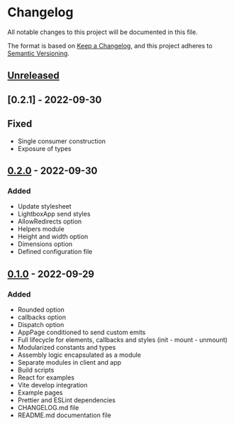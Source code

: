 # Changelog
All notable changes to this project will be documented in this file.

The format is based on [Keep a Changelog](https://keepachangelog.com/en/1.0.0/),
and this project adheres to [Semantic Versioning](https://semver.org/spec/v2.0.0.html).

## [Unreleased]
## [0.2.1] - 2022-09-30
## Fixed
- Single consumer construction
- Exposure of types

## [0.2.0] - 2022-09-30
### Added
- Update stylesheet
- LightboxApp send styles
- AllowRedirects option
- Helpers module
- Height and width option
- Dimensions option
- Defined configuration file

## [0.1.0] - 2022-09-29
### Added
- Rounded option
- callbacks option
- Dispatch option
- AppPage conditioned to send custom emits
- Full lifecycle for elements, callbacks and styles (init - mount - unmount)
- Modularized constants and types
- Assembly logic encapsulated as a module
- Separate modules in client and app
- Build scripts
- React for examples
- Vite develop integration
- Example pages
- Prettier and ESLint dependencies
- CHANGELOG.md file
- README.md documentation file

[Unreleased]: https://bitbucket.org/placetopay/lightbox-sdk/src/main/
[0.1.0]: https://bitbucket.org/placetopay/lightbox-sdk/pull-requests/1/develop
[0.2.0]: https://bitbucket.org/placetopay/lightbox-sdk/pull-requests/2
<!-- [0.2.1]: TODO -->